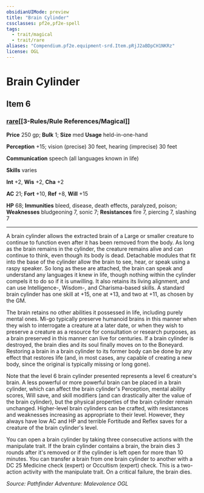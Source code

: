 ```yaml
---
obsidianUIMode: preview
title: "Brain Cylinder"
cssclasses: pf2e,pf2e-spell
tags:
  - trait/magical
  - trait/rare
aliases: "Compendium.pf2e.equipment-srd.Item.pRjJ2aBDpCH1NKRz"
license: OGL
---
```

# Brain Cylinder
## Item 6
### [rare](rare.md "Rare Rarity Trait")[[3-Rules/Rule References/Magical]]


**Price** 250 gp; 
**Bulk** 1; **Size** med
**Usage** held-in-one-hand

**Perception** +15; vision (precise) 30 feet, hearing (imprecise) 30 feet

**Communication** speech (all languages known in life)

**Skills** varies

**Int** +2, **Wis** +2, **Cha** +2

**AC** 21; **Fort** +10, **Ref** +8, **Will** +15

**HP** 68; **Immunities** bleed, disease, death effects, paralyzed, poison; **Weaknesses** bludgeoning 7, sonic 7; **Resistances** fire 7, piercing 7, slashing 7

* * *

A brain cylinder allows the extracted brain of a Large or smaller creature to continue to function even after it has been removed from the body. As long as the brain remains in the cylinder, the creature remains alive and can continue to think, even though its body is dead. Detachable modules that fit into the base of the cylinder allow the brain to see, hear, or speak using a raspy speaker. So long as these are attached, the brain can speak and understand any languages it knew in life, though nothing within the cylinder compels it to do so if it is unwilling. It also retains its living alignment, and can use Intelligence-, Wisdom-, and Charisma-based skills. A standard brain cylinder has one skill at +15, one at +13, and two at +11, as chosen by the GM.

The brain retains no other abilities it possessed in life, including purely mental ones. Mi-go typically preserve humanoid brains in this manner when they wish to interrogate a creature at a later date, or when they wish to preserve a creature as a resource for consultation or research purposes, as a brain preserved in this manner can live for centuries. If a brain cylinder is destroyed, the brain dies and its soul finally moves on to the Boneyard. Restoring a brain in a brain cylinder to its former body can be done by any effect that restores life (and, in most cases, any capable of creating a new body, since the original is typically missing or long gone).

Note that the level 6 brain cylinder presented represents a level 6 creature's brain. A less powerful or more powerful brain can be placed in a brain cylinder, which can affect the brain cylinder's Perception, mental ability scores, Will save, and skill modifiers (and can drastically alter the value of the brain cylinder), but the physical properties of the brain cylinder remain unchanged. Higher-level brain cylinders can be crafted, with resistances and weaknesses increasing as appropriate to their level. However, they always have low AC and HP and terrible Fortitude and Reflex saves for a creature of the brain cylinder's level.

You can open a brain cylinder by taking three consecutive actions with the manipulate trait. If the brain cylinder contains a brain, the brain dies 3 rounds after it's removed or if the cylinder is left open for more than 10 minutes. You can transfer a brain from one brain cylinder to another with a DC 25 Medicine check (expert) or Occultism (expert) check. This is a two-action activity with the manipulate trait. On a critical failure, the brain dies.

*Source: Pathfinder Adventure: Malevolence*
*OGL*